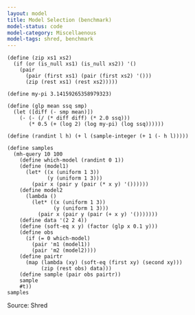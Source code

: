 ```yaml
---
layout: model
title: Model Selection (benchmark)
model-status: code
model-category: Miscellaenous
model-tags: shred, benchmark
---
```


    (define (zip xs1 xs2) 
      (if (or (is_null xs1) (is_null xs2)) '() 
        (pair 
          (pair (first xs1) (pair (first xs2) '()))
          (zip (rest xs1) (rest xs2)))))
    
    (define my-pi 3.14159265358979323)
    
    (define (glp mean ssq smp)
      (let ([diff (- smp mean)])
        (- (- (/ (* diff diff) (* 2.0 ssq)))
           (* 0.5 (+ (log 2) (log my-pi) (log ssq))))))
    
    (define (randint l h) (+ l (sample-integer (+ 1 (- h l)))))
    
    (define samples
      (mh-query 10 100
        (define which-model (randint 0 1))
        (define (model1)
          (let* ((x (uniform 1 3))
                 (y (uniform 1 3)))
            (pair x (pair y (pair (* x y) '())))))
        (define model2
          (lambda ()
            (let* ((x (uniform 1 3))
                   (y (uniform 1 3)))
              (pair x (pair y (pair (+ x y) '()))))))
        (define data '(2 2 4))
        (define (soft-eq x y) (factor (glp x 0.1 y)))
        (define obs
          (if (= 0 which-model)
            (pair 'm1 (model1))
            (pair 'm2 (model2))))
        (define pairtr
          (map (lambda (xy) (soft-eq (first xy) (second xy)))
               (zip (rest obs) data)))
        (define sample (pair obs pairtr)) 
        sample 
        #t))
    samples
    
    
Source: Shred
